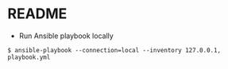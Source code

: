 # README

* Run Ansible playbook locally

```
$ ansible-playbook --connection=local --inventory 127.0.0.1, playbook.yml
```
